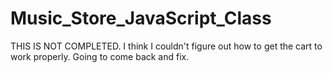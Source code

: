 # Music_Store_JavaScript_Class
THIS IS NOT COMPLETED. I think I couldn't figure out how to get the cart to work properly. Going to come back and fix.
